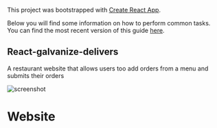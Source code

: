 This project was bootstrapped with [Create React App](https://github.com/facebookincubator/create-react-app).

Below you will find some information on how to perform common tasks.<br>
You can find the most recent version of this guide [here](https://github.com/facebookincubator/create-react-app/blob/master/packages/react-scripts/template/README.md).

## React-galvanize-delivers

A restaurant website that allows users too add orders from a menu and submits their orders

![screenshot](.src/reactGalvaizeDeliver.gif?raw=true)

# Website
